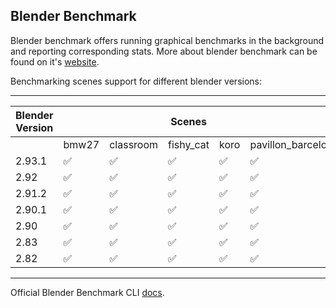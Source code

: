 ## Blender Benchmark

Blender benchmark offers running graphical benchmarks in the background and reporting corresponding stats. More about blender benchmark can be found on it's [website](https://www.blender.org/news/introducing-blender-benchmark/). 

Benchmarking scenes support for different blender versions:

---------------------------------------------------------------------------------------------
| Blender Version  | ||                           Scenes                         |||        |     
|------------------|--------|-----------|-----------|-------|--------------------|----------|
|                  |  bmw27 | classroom | fishy_cat | koro  | pavillon_barcelona |  victor  | 
| 2.93.1           |   ✅   |     ✅    |      ✅   |   ✅  |          ✅        |    ✅    |
|  2.92            |   ✅   |     ✅    |      ✅   |   ✅  |          ✅        |    ✅    |
|  2.91.2          |   ✅   |     ✅    |      ✅   |   ✅  |          ✅        |    ✅    |
|  2.90.1          |   ✅   |     ✅    |      ✅   |   ✅  |          ✅        |    ✅    |
|  2.90            |   ✅   |     ✅    |      ✅   |   ✅  |          ✅        |    ✅    |
|  2.83            |   ✅   |     ✅    |      ✅   |   ✅  |          ✅        |    ✅    |
|  2.82            |   ✅   |     ✅    |      ✅   |   ✅  |          ✅        |    ✅    |
---------------------------------------------------------------------------------------------


Official Blender Benchmark CLI [docs](bin/README.txt).
